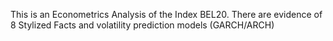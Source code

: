 This is an Econometrics Analysis of the Index BEL20. There are evidence of 8 Stylized Facts and volatility prediction models (GARCH/ARCH)  

